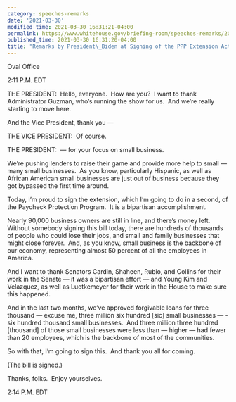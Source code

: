 ```yaml
---
category: speeches-remarks
date: '2021-03-30'
modified_time: 2021-03-30 16:31:21-04:00
permalink: https://www.whitehouse.gov/briefing-room/speeches-remarks/2021/03/30/remarks-by-president-biden-at-signing-of-the-ppp-extension-act-of-2021/
published_time: 2021-03-30 16:31:20-04:00
title: "Remarks by President\_Biden at Signing of the PPP Extension Act of\_2021"
---
```

 
Oval Office

2:11 P.M. EDT

THE PRESIDENT:  Hello, everyone.  How are you?  I want to thank
Administrator Guzman, who’s running the show for us.  And we’re really
starting to move here. 

And the Vice President, thank you — 

THE VICE PRESIDENT:  Of course. 

THE PRESIDENT:  — for your focus on small business. 

We’re pushing lenders to raise their game and provide more help to small
— many small businesses.  As you know, particularly Hispanic, as well as
African American small businesses are just out of business because they
got bypassed the first time around.

Today, I’m proud to sign the extension, which I’m going to do in a
second, of the Paycheck Protection Program.  It is a bipartisan
accomplishment. 

Nearly 90,000 business owners are still in line, and there’s money
left.  Without somebody signing this bill today, there are hundreds of
thousands of people who could lose their jobs, and small and family
businesses that might close forever.  And, as you know, small business
is the backbone of our economy, representing almost 50 percent of all
the employees in America.

And I want to thank Senators Cardin, Shaheen, Rubio, and Collins for
their work in the Senate — it was a bipartisan effort — and Young Kim
and Velazquez, as well as Luetkemeyer for their work in the House to
make sure this happened.

And in the last two months, we’ve approved forgivable loans for three
thousand — excuse me, three million six hundred \[sic\] small businesses
— -six hundred thousand small businesses.  And three million three
hundred \[thousand\] of those small businesses were less than — higher —
had fewer than 20 employees, which is the backbone of most of the
communities.

So with that, I’m going to sign this.  And thank you all for coming. 

(The bill is signed.)

Thanks, folks.  Enjoy yourselves.  

2:14 P.M. EDT
